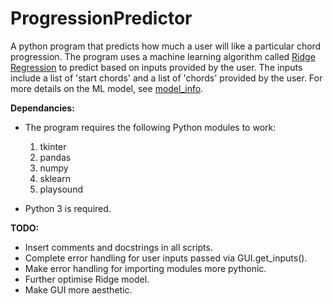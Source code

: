 # ProgressionPredictor
A python program that predicts how much a user will like a particular chord progression.
The program uses a machine learning algorithm called [Ridge Regression](https://scikit-learn.org/stable/modules/generated/sklearn.linear_model.Ridge.html) to predict based on inputs provided by the user. The inputs include a list of 'start chords' and a list of 'chords' provided by the user. For more details on the ML model, see [model_info](model_info.md).


**Dependancies:**
- The program requires the following Python modules to work:
  1. tkinter
  2. pandas
  3. numpy
  4. sklearn
  5. playsound

- Python 3 is required.


**TODO:**
- Insert comments and docstrings in all scripts.
- Complete error handling for user inputs passed via GUI.get_inputs().
- Make error handling for importing modules more pythonic.
- Further optimise Ridge model.
- Make GUI more aesthetic.
